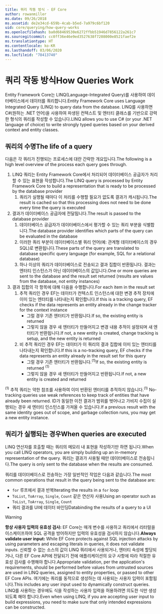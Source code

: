 ```yaml
---
title: 쿼리 작동 방식 - EF Core
author: rowanmiller
ms.date: 09/26/2018
ms.assetid: de2e34cd-659b-4cab-b5ed-7a979c6bf120
uid: core/querying/how-query-works
ms.openlocfilehash: ba0d68469530e6272ffbb51946d7856122a261c7
ms.sourcegitcommit: cc0ff36e46e9ed3527638f7208000e8521faef2e
ms.translationtype: HT
ms.contentlocale: ko-KR
ms.lasthandoff: 03/06/2020
ms.locfileid: "78413740"
---
```

# <a name="how-queries-work"></a><span data-ttu-id="1b6f4-102">쿼리 작동 방식</span><span class="sxs-lookup"><span data-stu-id="1b6f4-102">How Queries Work</span></span>

<span data-ttu-id="1b6f4-103">Entity Framework Core는 LINQ(Language-Integrated Query)를 사용하여 데이터베이스에서 데이터를 쿼리합니다.</span><span class="sxs-lookup"><span data-stu-id="1b6f4-103">Entity Framework Core uses Language Integrated Query (LINQ) to query data from the database.</span></span> <span data-ttu-id="1b6f4-104">LINQ를 사용하면 C#(원하는 .NET 언어)을 사용하여 파생된 컨텍스트 및 엔터티 클래스를 기반으로 강력한 형식의 쿼리를 작성할 수 있습니다.</span><span class="sxs-lookup"><span data-stu-id="1b6f4-104">LINQ allows you to use C# (or your .NET language of choice) to write strongly typed queries based on your derived context and entity classes.</span></span>

## <a name="the-life-of-a-query"></a><span data-ttu-id="1b6f4-105">쿼리의 수명</span><span class="sxs-lookup"><span data-stu-id="1b6f4-105">The life of a query</span></span>

<span data-ttu-id="1b6f4-106">다음은 각 쿼리가 진행되는 프로세스에 대란 간략한 개요입니다.</span><span class="sxs-lookup"><span data-stu-id="1b6f4-106">The following is a high level overview of the process each query goes through.</span></span>

1. <span data-ttu-id="1b6f4-107">LINQ 쿼리는 Entity Framework Core에서 처리되어 데이터베이스 공급자가 처리할 수 있는 표현을 작성합니다.</span><span class="sxs-lookup"><span data-stu-id="1b6f4-107">The LINQ query is processed by Entity Framework Core to build a representation that is ready to be processed by the database provider</span></span>
   1. <span data-ttu-id="1b6f4-108">쿼리가 실행될 때마다 이 처리를 수행할 필요가 없도록 결과가 캐시됩니다.</span><span class="sxs-lookup"><span data-stu-id="1b6f4-108">The result is cached so that this processing does not need to be done every time the query is executed</span></span>
2. <span data-ttu-id="1b6f4-109">결과가 데이터베이스 공급자에 전달됩니다.</span><span class="sxs-lookup"><span data-stu-id="1b6f4-109">The result is passed to the database provider</span></span>
   1. <span data-ttu-id="1b6f4-110">데이터베이스 공급자가 데이터베이스에서 평가할 수 있는 쿼리 부분을 식별합니다.</span><span class="sxs-lookup"><span data-stu-id="1b6f4-110">The database provider identifies which parts of the query can be evaluated in the database</span></span>
   2. <span data-ttu-id="1b6f4-111">이러한 쿼리 부분이 데이터베이스별 쿼리 언어(예: 관계형 데이터베이스의 경우 SQL)로 변환됩니다.</span><span class="sxs-lookup"><span data-stu-id="1b6f4-111">These parts of the query are translated to database specific query language (for example, SQL for a relational database)</span></span>
   3. <span data-ttu-id="1b6f4-112">하나 이상의 쿼리가 데이터베이스로 전송되고 결과 집합이 반환됩니다. 결과는 엔터티 인스턴스가 아닌 데이터베이스의 값입니다.</span><span class="sxs-lookup"><span data-stu-id="1b6f4-112">One or more queries are sent to the database and the result set returned (results are values from the database, not entity instances)</span></span>
3. <span data-ttu-id="1b6f4-113">결과 집합의 각 항목에 대해 다음을 수행합니다.</span><span class="sxs-lookup"><span data-stu-id="1b6f4-113">For each item in the result set</span></span>
   1. <span data-ttu-id="1b6f4-114">추적 쿼리인 경우 EF는 데이터가 컨텍스트 인스턴스에 대한 변경 추적 장치에 이미 있는 엔터티를 나타내는지 확인합니다.</span><span class="sxs-lookup"><span data-stu-id="1b6f4-114">If this is a tracking query, EF checks if the data represents an entity already in the change tracker for the context instance</span></span>
      * <span data-ttu-id="1b6f4-115">그럴 경우 기존 엔터티가 반환됩니다.</span><span class="sxs-lookup"><span data-stu-id="1b6f4-115">If so, the existing entity is returned</span></span>
      * <span data-ttu-id="1b6f4-116">그렇지 않을 경우 새 엔터티가 만들어지고 변경 내용 추적이 설정되며 새 엔터티가 반환됩니다.</span><span class="sxs-lookup"><span data-stu-id="1b6f4-116">If not, a new entity is created, change tracking is setup, and the new entity is returned</span></span>
   2. <span data-ttu-id="1b6f4-117">비 추적 쿼리인 경우 EF는 데이터가 이 쿼리의 결과 집합에 이미 있는 엔터티를 나타내는지 확인합니다.</span><span class="sxs-lookup"><span data-stu-id="1b6f4-117">If this is a no-tracking query, EF checks if the data represents an entity already in the result set for this query</span></span>
      * <span data-ttu-id="1b6f4-118">그럴 경우 기존 엔터티가 반환됩니다.<sup>(1)</sup></span><span class="sxs-lookup"><span data-stu-id="1b6f4-118">If so, the existing entity is returned <sup>(1)</sup></span></span>
      * <span data-ttu-id="1b6f4-119">그렇지 않을 경우 새 엔터티가 만들어지고 반환됩니다.</span><span class="sxs-lookup"><span data-stu-id="1b6f4-119">If not, a new entity is created and returned</span></span>

<span data-ttu-id="1b6f4-120"><sup>(1)</sup> 추적 쿼리는 약한 참조를 사용하여 이미 반환된 엔터티를 추적하지 않습니다.</span><span class="sxs-lookup"><span data-stu-id="1b6f4-120"><sup>(1)</sup> No-tracking queries use weak references to keep track of entities that have already been returned.</span></span> <span data-ttu-id="1b6f4-121">ID가 동일한 이전 결과가 범위를 벗어나고 가비지 수집이 실행되는 경우 새 엔터티 인스턴스를 가져올 수 있습니다.</span><span class="sxs-lookup"><span data-stu-id="1b6f4-121">If a previous result with the same identity goes out of scope, and garbage collection runs, you may get a new entity instance.</span></span>

## <a name="when-queries-are-executed"></a><span data-ttu-id="1b6f4-122">쿼리가 실행되는 경우</span><span class="sxs-lookup"><span data-stu-id="1b6f4-122">When queries are executed</span></span>

<span data-ttu-id="1b6f4-123">LINQ 연산자를 호출할 때는 쿼리의 메모리 내 표현을 작성하기만 하면 됩니다.</span><span class="sxs-lookup"><span data-stu-id="1b6f4-123">When you call LINQ operators, you are simply building up an in-memory representation of the query.</span></span> <span data-ttu-id="1b6f4-124">쿼리는 결과가 사용될 때만 데이터베이스로 전송됩니다.</span><span class="sxs-lookup"><span data-stu-id="1b6f4-124">The query is only sent to the database when the results are consumed.</span></span>

<span data-ttu-id="1b6f4-125">쿼리를 데이터베이스로 전송하는 가장 일반적인 작업은 다음과 같습니다.</span><span class="sxs-lookup"><span data-stu-id="1b6f4-125">The most common operations that result in the query being sent to the database are:</span></span>

* <span data-ttu-id="1b6f4-126">`for` 루프에서 결과 반복</span><span class="sxs-lookup"><span data-stu-id="1b6f4-126">Iterating the results in a `for` loop</span></span>
* <span data-ttu-id="1b6f4-127">`ToList`, `ToArray`, `Single`, `Count` 같은 연산자 사용</span><span class="sxs-lookup"><span data-stu-id="1b6f4-127">Using an operator such as `ToList`, `ToArray`, `Single`, `Count`</span></span>
* <span data-ttu-id="1b6f4-128">쿼리 결과를 UI에 데이터 바인딩</span><span class="sxs-lookup"><span data-stu-id="1b6f4-128">Databinding the results of a query to a UI</span></span>

> [!WARNING]  
> <span data-ttu-id="1b6f4-129">**항상 사용자 입력의 유효성 검사:** EF Core는 매개 변수를 사용하고 쿼리에서 리터럴을 이스케이프하여 SQL 공격을 방어하지만 입력의 유효성을 검사하지 않습니다.</span><span class="sxs-lookup"><span data-stu-id="1b6f4-129">**Always validate user input:** While EF Core protects against SQL injection attacks by using parameters and escaping literals in queries, it does not validate inputs.</span></span> <span data-ttu-id="1b6f4-130">신뢰할 수 없는 소스의 값이 LINQ 쿼리에서 사용되거나, 엔터티 속성에 할당되거나, 다른 EF Core API에 전달되기 전에 애플리케이션의 요구 사항에 따라 적절한 유효성 검사를 수행해야 합니다.</span><span class="sxs-lookup"><span data-stu-id="1b6f4-130">Appropriate validation, per the application's requirements, should be performed before values from untrusted sources are used in LINQ queries, assigned to entity properties, or passed to other EF Core APIs.</span></span> <span data-ttu-id="1b6f4-131">여기에는 쿼리를 동적으로 생성하는 데 사용되는 사용자 입력이 포함됩니다.</span><span class="sxs-lookup"><span data-stu-id="1b6f4-131">This includes any user input used to dynamically construct queries.</span></span> <span data-ttu-id="1b6f4-132">LINQ를 사용하는 경우에도 식을 작성하는 사용자 입력을 허용하려면 의도한 식만 생성되도록 해야 합니다.</span><span class="sxs-lookup"><span data-stu-id="1b6f4-132">Even when using LINQ, if you are accepting user input to build expressions, you need to make sure that only intended expressions can be constructed.</span></span>
